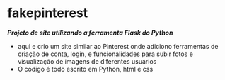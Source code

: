 # fakepinterest

***Projeto de site utilizando a ferramenta Flask do Python***

* aqui e crio um site similar ao Pinterest onde adiciono ferramentas de criação de conta, login, e funcionalidades para subir fotos e visualização de imagens de diferentes usuários
* O código é todo escrito em Python, html e css

